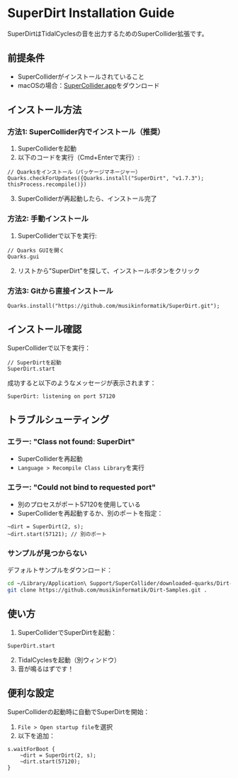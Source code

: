 # SuperDirt Installation Guide

SuperDirtはTidalCyclesの音を出力するためのSuperCollider拡張です。

## 前提条件
- SuperColliderがインストールされていること
- macOSの場合：[SuperCollider.app](https://supercollider.github.io/download)をダウンロード

## インストール方法

### 方法1: SuperCollider内でインストール（推奨）

1. SuperColliderを起動
2. 以下のコードを実行（Cmd+Enterで実行）:

```supercollider
// Quarksをインストール（パッケージマネージャー）
Quarks.checkForUpdates({Quarks.install("SuperDirt", "v1.7.3"); thisProcess.recompile()})
```

3. SuperColliderが再起動したら、インストール完了

### 方法2: 手動インストール

1. SuperColliderで以下を実行:
```supercollider
// Quarks GUIを開く
Quarks.gui
```

2. リストから"SuperDirt"を探して、インストールボタンをクリック

### 方法3: Gitから直接インストール

```supercollider
Quarks.install("https://github.com/musikinformatik/SuperDirt.git");
```

## インストール確認

SuperColliderで以下を実行：

```supercollider
// SuperDirtを起動
SuperDirt.start
```

成功すると以下のようなメッセージが表示されます：
```
SuperDirt: listening on port 57120
```

## トラブルシューティング

### エラー: "Class not found: SuperDirt"
- SuperColliderを再起動
- `Language > Recompile Class Library`を実行

### エラー: "Could not bind to requested port"
- 別のプロセスがポート57120を使用している
- SuperColliderを再起動するか、別のポートを指定：
```supercollider
~dirt = SuperDirt(2, s);
~dirt.start(57121); // 別のポート
```

### サンプルが見つからない
デフォルトサンプルをダウンロード：
```bash
cd ~/Library/Application\ Support/SuperCollider/downloaded-quarks/Dirt-Samples/
git clone https://github.com/musikinformatik/Dirt-Samples.git .
```

## 使い方

1. SuperColliderでSuperDirtを起動：
```supercollider
SuperDirt.start
```

2. TidalCyclesを起動（別ウィンドウ）
3. 音が鳴るはずです！

## 便利な設定

SuperColliderの起動時に自動でSuperDirtを開始：

1. `File > Open startup file`を選択
2. 以下を追加：

```supercollider
s.waitForBoot {
    ~dirt = SuperDirt(2, s);
    ~dirt.start(57120);
}
```